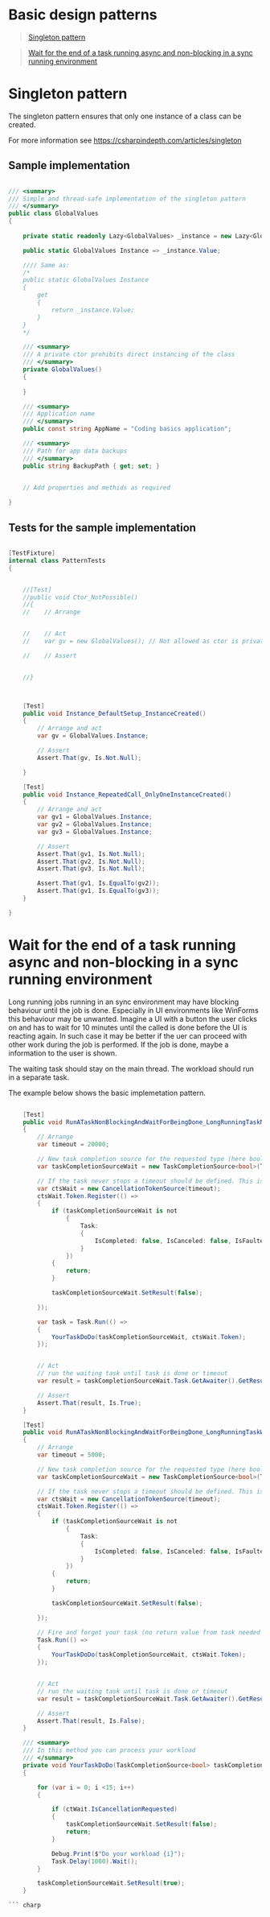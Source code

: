 Basic design patterns
==============

>   [Singleton pattern](#singleton-pattern)

>   [Wait for the end of a task running async and non-blocking in a sync running environment](#wait-for-the-end-of-a-task-running-async-and-non-blocking-in-a-sync-running-environment)

# Singleton pattern

The singleton pattern ensures that only one instance of a class can be created.

For more information see https://csharpindepth.com/articles/singleton

## Sample implementation

``` csharp

/// <summary>
/// Simple and thread-safe implementation of the singleton pattern
/// </summary>
public class GlobalValues
{
    
    private static readonly Lazy<GlobalValues> _instance = new Lazy<GlobalValues>(()=> new GlobalValues());

    public static GlobalValues Instance => _instance.Value;

    //// Same as:
    /*
    public static GlobalValues Instance 
    {
        get
        {
            return _instance.Value;
        }
    }
    */

    /// <summary>
    /// A private ctor prohibits direct instancing of the class
    /// </summary>
    private GlobalValues()
    {
        
    }

    /// <summary>
    /// Application name
    /// </summary>
    public const string AppName = "Coding basics application";

    /// <summary>
    /// Path for app data backups
    /// </summary>
    public string BackupPath { get; set; }

    
    // Add properties and methids as required

}

```

## Tests for the sample implementation

``` csharp

[TestFixture]
internal class PatternTests
{


    //[Test]
    //public void Ctor_NotPossible()
    //{
    //    // Arrange 


    //    // Act  
    //    var gv = new GlobalValues(); // Not allowed as ctor is private

    //    // Assert


    //}



    [Test]
    public void Instance_DefaultSetup_InstanceCreated()
    {
        // Arrange and act  
        var gv = GlobalValues.Instance;

        // Assert
        Assert.That(gv, Is.Not.Null);

    }

    [Test]
    public void Instance_RepeatedCall_OnlyOneInstanceCreated()
    {
        // Arrange and act 
        var gv1 = GlobalValues.Instance;
        var gv2 = GlobalValues.Instance;
        var gv3 = GlobalValues.Instance;

        // Assert
        Assert.That(gv1, Is.Not.Null);
        Assert.That(gv2, Is.Not.Null);
        Assert.That(gv3, Is.Not.Null);

        Assert.That(gv1, Is.EqualTo(gv2));
        Assert.That(gv1, Is.EqualTo(gv3));
    }

}

```

# Wait for the end of a task running async and non-blocking in a sync running environment

Long running jobs running in an sync environment may have blocking behaviour until the job is done. Especially in UI environments like WinForms this behaviour may be unwanted. Imagine a UI with a button the user clicks on and has to wait for 10 minutes until the called is done before the UI is reacting again. In such case it may be better if the uer can proceed with other work during the job is performed. If the job is done, maybe a information to the user is shown.

The waiting task should stay on the main thread. The workload should run in a separate task.

The example below shows the basic implemetation pattern.


``` csharp

    [Test]
    public void RunATaskNonBlockingAndWaitForBeingDone_LongRunningTaskNoTimeout_TaskFinishedSuccessful()
    {
        // Arrange 
        var timeout = 20000;

        // New task completion source for the requested type (here bool)
        var taskCompletionSourceWait = new TaskCompletionSource<bool>(TaskCreationOptions.RunContinuationsAsynchronously);

        // If the task never stops a timeout should be defined. This is done by a CancellationTokenSource
        var ctsWait = new CancellationTokenSource(timeout);
        ctsWait.Token.Register(() =>
        {
            if (taskCompletionSourceWait is not
                {
                    Task:
                    {
                        IsCompleted: false, IsCanceled: false, IsFaulted: false, IsCompletedSuccessfully: false
                    }
                })
            {
                return;
            }

            taskCompletionSourceWait.SetResult(false);

        });

        var task = Task.Run(() =>
        {
            YourTaskDoDo(taskCompletionSourceWait, ctsWait.Token);
        });


        // Act  
        // run the waiting task until task is done or timeout
        var result = taskCompletionSourceWait.Task.GetAwaiter().GetResult();

        // Assert
        Assert.That(result, Is.True);
    }

    [Test]
    public void RunATaskNonBlockingAndWaitForBeingDone_LongRunningTaskWithTimeout_TaskFinishedSuccessful()
    {
        // Arrange 
        var timeout = 5000;

        // New task completion source for the requested type (here bool)
        var taskCompletionSourceWait = new TaskCompletionSource<bool>(TaskCreationOptions.RunContinuationsAsynchronously);

        // If the task never stops a timeout should be defined. This is done by a CancellationTokenSource
        var ctsWait = new CancellationTokenSource(timeout);
        ctsWait.Token.Register(() =>
        {
            if (taskCompletionSourceWait is not
                {
                    Task:
                    {
                        IsCompleted: false, IsCanceled: false, IsFaulted: false, IsCompletedSuccessfully: false
                    }
                })
            {
                return;
            }

            taskCompletionSourceWait.SetResult(false);

        });

        // Fire and forget your task (no return value from task needed in our sample)
        Task.Run(() =>
        {
            YourTaskDoDo(taskCompletionSourceWait, ctsWait.Token);
        });


        // Act  
        // run the waiting task until task is done or timeout
        var result = taskCompletionSourceWait.Task.GetAwaiter().GetResult();

        // Assert
        Assert.That(result, Is.False);
    }

    /// <summary>
    /// In this method you can process your workload
    /// </summary>
    private void YourTaskDoDo(TaskCompletionSource<bool> taskCompletionSourceWait, CancellationToken ctWait)
    {

        for (var i = 0; i <15; i++)
        {

            if (ctWait.IsCancellationRequested)
            {
                taskCompletionSourceWait.SetResult(false);
                return;
            }

            Debug.Print($"Do your workload {i}");
            Task.Delay(1000).Wait();
        }

        taskCompletionSourceWait.SetResult(true);
    }

``` charp

